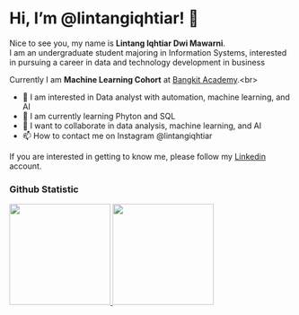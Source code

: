 # Hi, I’m @lintangiqhtiar! 👋
 
Nice to see you, my name is  **Lintang Iqhtiar Dwi Mawarni**.<br>
I am an undergraduate student majoring in Information Systems, interested in pursuing a career in data and technology development in business<br>

Currently I am **Machine Learning Cohort** at [Bangkit Academy]([https://www.dicoding.com/](https://grow.google/intl/id_id/bangkit/?tab=machine-learning)).<br>
- 👀 I am interested in Data analyst with automation, machine learning, and AI
- 🌱 I am currently learning Phyton and SQL
- 💞️ I want to collaborate in data analysis, machine learning, and AI
- 📫 How to contact me on Instagram @lintangiqhtiar
 
 
If you are interested in getting to know me, please follow my [Linkedin](https://www.linkedin.com/in/lintang-iqhtiar-13b7t1995/) account.
 
### Github Statistic
<p align="left">
<a href="https://github.com/penuliscode">
  <img height="180em" src="https://github-readme-stats-eight-theta.vercel.app/api?username=lintangiqhtiar&show_icons=true&theme=algolia&include_all_commits=true&count_private=true"/>
  <img height="180em" src="https://github-readme-stats-eight-theta.vercel.app/api/top-langs/?username=lintangiqhtiar&layout=compact&layout=compact&theme=algolia"/>
</a>
</p>

<!---
lintangiqhtiar/lintangiqhtiar is a ✨ special ✨ repository because its `README.md` (this file) appears on your GitHub profile.
You can click the Preview link to take a look at your changes.
--->

